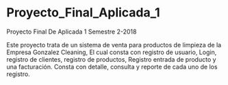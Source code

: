 # Proyecto_Final_Aplicada_1
Proyecto Final De Aplicada 1 Semestre 2-2018

Este proyecto trata de un sistema de venta para productos de limpieza de la Empresa Gonzalez Cleaning, El cual consta con registro de usuario, Login,  registro de clientes, registro de productos, Registro entrada de producto y una facturación.
Consta con detalle, consulta y reporte de cada uno de los registro.
